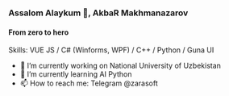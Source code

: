 ### Assalom Alaykum 👋, AkbaR Makhmanazarov
#### From zero to hero
Skills: VUE JS / C# (Winforms, WPF) / C++ / Python / Guna UI

- 🔭 I’m currently working on National University of Uzbekistan 
- 🌱 I’m currently learning AI Python 
- 📫 How to reach me: Telegram @zarasoft 
